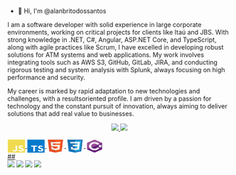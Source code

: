 - 👋 Hi, I'm @alanbritodossantos
<p>I am a software developer with solid experience in large corporate environments, working
on critical projects for clients like Itaú and JBS. With strong knowledge in .NET, C#, Angular,
ASP.NET Core, and TypeScript, along with agile practices like Scrum, I have excelled in
developing robust solutions for ATM systems and web applications. My work involves
integrating tools such as AWS S3, GitHub, GitLab, JIRA, and conducting rigorous testing and
system analysis with Splunk, always focusing on high performance and security.</p>


<p>My career is marked by rapid adaptation to new technologies and challenges, with a resultsoriented
profile. I am driven by a passion for technology and the constant pursuit of
innovation, always aiming to deliver solutions that add real value to businesses.</p>

<div align="center">
  <a href="https://github.com/alanbritodossantos">
  <img height="180em" src="https://github-readme-stats.vercel.app/api?username=alanbritodossantos&show_icons=true&theme=dark&include_all_commits=true&count_private=true"/>
  <img height="180em" src="https://github-readme-stats.vercel.app/api/top-langs/?username=alanbritodossantos&layout=compact&langs_count=7&theme=dark"/>
</div>
<div style="display: inline_block"><br>
  <img align="center"  height="30" width="40" src="https://raw.githubusercontent.com/devicons/devicon/master/icons/javascript/javascript-plain.svg">
  <img align="center"  height="30" width="40" src="https://raw.githubusercontent.com/devicons/devicon/master/icons/typescript/typescript-plain.svg">
  <img align="center"  height="30" width="40" src="https://raw.githubusercontent.com/devicons/devicon/master/icons/html5/html5-original.svg">
  <img align="center"  height="30" width="40" src="https://raw.githubusercontent.com/devicons/devicon/master/icons/css3/css3-original.svg">
  <img align="center"  height="30" width="40" src="https://raw.githubusercontent.com/devicons/devicon/master/icons/csharp/csharp-original.svg">
</div>
##
 
<div> 
  <a href="https://www.linkedin.com/in/alan-brito-dos-santos-66915b55" target="_blank"><img src="https://img.shields.io/badge/-LinkedIn-%230077B5?style=for-the-badge&logo=linkedin&logoColor=white" target="_blank"></a> 
  <a href="https://www.instagram.com/alandragon2008" target="_blank"><img src="https://img.shields.io/badge/-Instagram-%23E4405F?style=for-the-badge&logo=instagram&logoColor=white" target="_blank"></a>
 	<a href="https://twitter.com/Alanballz" target="_blank"><img src="https://img.shields.io/badge/Twitter-1DA1F2?style=for-the-badge&logo=twitter&logoColor=white" target="_blank"></a>
 	<a href="https://www.facebook.com/alan.dragon.50" target="_blank"><img src="https://img.shields.io/badge/Facebook-1877F2?style=for-the-badge&logo=facebook&logoColor=white" target="_blank"></a>
 
</div>
